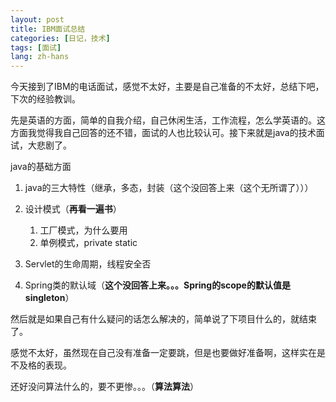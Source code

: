 ```yaml
---
layout: post
title: IBM面试总结
categories: [日记，技术]
tags: [面试]
lang: zh-hans
---
```

今天接到了IBM的电话面试，感觉不太好，主要是自己准备的不太好，总结下吧，下次的经验教训。

先是英语的方面，简单的自我介绍，自己休闲生活，工作流程，怎么学英语的。这方面我觉得我自己回答的还不错，面试的人也比较认可。接下来就是java的技术面试，大悲剧了。

java的基础方面

1. java的三大特性（继承，多态，封装（这个没回答上来（这个无所谓了）））

2. 设计模式（<b>再看一遍书</b>）
	1. 工厂模式，为什么要用
	2. 单例模式，private static

3. Servlet的生命周期，线程安全否

4. Spring类的默认域（<b>这个没回答上来。。。Spring的scope的默认值是singleton</b>）

然后就是如果自己有什么疑问的话怎么解决的，简单说了下项目什么的，就结束了。

感觉不太好，虽然现在自己没有准备一定要跳，但是也要做好准备啊，这样实在是不及格的表现。

还好没问算法什么的，要不更惨。。。（<b>算法算法</b>）

